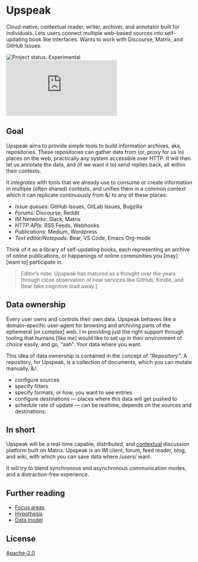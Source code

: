 # Upspeak

Cloud-native, contextual reader, writer, archiver, and annotator built for individuals. Lets users connect multiple web-based sources into self-updating book like interfaces. Wants to work with Discourse, Matrix, and GitHub Issues.

![Project status: Experimental](https://img.shields.io/badge/status-experimental-red) ![Chat on Matrix at +upspeak@matrix.org](https://img.shields.io/matrix/upspeak:matrix.org)

## Goal

Upspeak aims to provide simple tools to build information archives, aka, repositories. These repositories can gather data from (or, proxy for us in) places on the web, practically any system accessible over HTTP. It will then let us annotate the data, and (if we want it to) send replies back, all within their contexts.

It *integrates* with tools that we already use to consume or create information in multiple (often shared) contexts, and unifies them in a common context which it can replicate continuously from &/ to any of these places:

* *Issue queues*: GitHub Issues, GitLab Issues, Bugzilla
* *Forums*: Discourse, Reddit
* *IM Networks*: Slack, Matrix
* *HTTP APIs*: RSS Feeds, Webhooks
* *Publications*: Medium, Wordpress
* *Text editor/Notepads*: Bear, VS Code, Emacs Org-mode

Think of it as a library of self-updating books, each representing an archive of online publications, or happenings of online communities you [may] [want to] participate in.

> Editor’s note: Upspeak has matured as a thought over the years through close observation of how services like GitHub, Kindle, and Bear take cognitive load away.]

## Data ownership

Every user owns and controls their own data. Upspeak behaves like a domain-specific user-agent for browsing and archiving parts of the ephemeral [or complex] web. I in providing just the right support through tooling that humans [like me] would like to set up in their environment of choice easily, and go, “aah”. Your data where you want.

This idea of data ownership is contained in the concept of _“Repository”_. A repository, for Upspeak, is a collection of documents, which you can mutate manually, &/:

* configure sources
* specify filters
* specify formats, or how, you want to see entries
* configure destinations — places where this data will get pushed to
* schedule rate of update — can be realtime, depends on the sources and destinations.

## In short

Upspeak will be a real-time capable, distributed, and [contextual][_context] discussion platform built on Matrix. Upspeak is an IM client, forum, feed reader, blog, and wiki, with which you can save data where /_users_/ want.

It will try to blend synchronous and asynchronous communication modes, and a distraction-free experience.

## Further reading

- [Focus areas][_focus]
- [Hypothesis][_hypo]
- [Data model][_model]

## License

[Apache-2.0](https://www.apache.org/licenses/LICENSE-2.0)

[_context]:https://www.upspeak.net/about/context.html
[_focus]:https://www.upspeak.net/about/focus-areas.html
[_hypo]:https://www.upspeak.net/about/hypothesis.html
[_model]:https://www.upspeak.net/about/data-model.html
